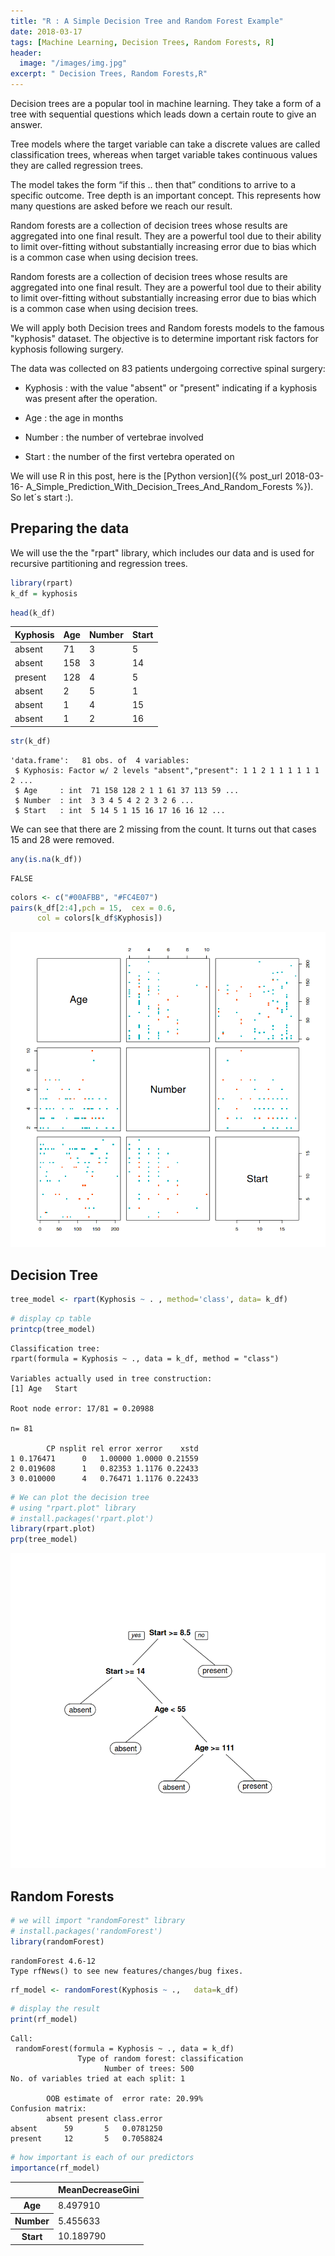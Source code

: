 ```yaml
---
title: "R : A Simple Decision Tree and Random Forest Example"
date: 2018-03-17
tags: [Machine Learning, Decision Trees, Random Forests, R]
header:
  image: "/images/img.jpg"
excerpt: " Decision Trees, Random Forests,R"
---
```


Decision trees are a popular tool in machine learning. They take a form of a tree with sequential questions which leads down a certain route to give an answer.

Tree models where the target variable can take a discrete values are called classification trees, whereas when target variable takes continuous values they are called regression trees.

The model takes the form “if this .. then that” conditions to arrive to a specific outcome. Tree depth is an important concept. This represents how many questions are asked before we reach our result.

Random forests are a collection of decision trees whose results are aggregated into one final result.
They are a powerful tool due to their ability to limit over-fitting without substantially increasing error due to bias which is a common case when using decision trees.

Random forests are a collection of decision trees whose results are aggregated into one final result.
They are a powerful tool due to their ability to limit over-fitting without substantially increasing error due to bias which is a common case when using decision trees.

We will apply both Decision trees and Random forests models to the famous "kyphosis" dataset. The objective is to determine important risk factors for kyphosis following surgery.

The data was collected on 83 patients undergoing corrective spinal surgery:

* Kyphosis : with the value "absent" or "present" indicating if a kyphosis was present after the operation.

* Age : the age in months

* Number : the number of vertebrae involved

* Start : the number of the first vertebra operated on

We will use R in this post, here is the [Python version]({% post_url 2018-03-16- A_Simple_Prediction_With_Decision_Trees_And_Random_Forests %}). So let´s start :).

## Preparing the data

We will use the the "rpart" library, which includes our data and is used for recursive partitioning and regression trees.


```R
library(rpart)
k_df = kyphosis
```


```R
head(k_df)
```


<table>
<thead><tr><th>Kyphosis</th><th>Age</th><th>Number</th><th>Start</th></tr></thead>
<tbody>
	<tr><td>absent </td><td> 71    </td><td>3      </td><td> 5     </td></tr>
	<tr><td>absent </td><td>158    </td><td>3      </td><td>14     </td></tr>
	<tr><td>present</td><td>128    </td><td>4      </td><td> 5     </td></tr>
	<tr><td>absent </td><td>  2    </td><td>5      </td><td> 1     </td></tr>
	<tr><td>absent </td><td>  1    </td><td>4      </td><td>15     </td></tr>
	<tr><td>absent </td><td>  1    </td><td>2      </td><td>16     </td></tr>
</tbody>
</table>




```R
str(k_df)
```

    'data.frame':	81 obs. of  4 variables:
     $ Kyphosis: Factor w/ 2 levels "absent","present": 1 1 2 1 1 1 1 1 1 2 ...
     $ Age     : int  71 158 128 2 1 1 61 37 113 59 ...
     $ Number  : int  3 3 4 5 4 2 2 3 2 6 ...
     $ Start   : int  5 14 5 1 15 16 17 16 16 12 ...


We can see that there are 2 missing from the count. It turns out that cases 15 and 28 were removed.


```R
any(is.na(k_df))
```



    FALSE


```R
colors <- c("#00AFBB", "#FC4E07")
pairs(k_df[2:4],pch = 15,  cex = 0.6,
      col = colors[k_df$Kyphosis])
```


![png](/images/DT_RF/output_15_0.png)


## Decision Tree


```R
tree_model <- rpart(Kyphosis ~ . , method='class', data= k_df)
```


```R
# display cp table
printcp(tree_model)
```


    Classification tree:
    rpart(formula = Kyphosis ~ ., data = k_df, method = "class")

    Variables actually used in tree construction:
    [1] Age   Start

    Root node error: 17/81 = 0.20988

    n= 81

            CP nsplit rel error xerror    xstd
    1 0.176471      0   1.00000 1.0000 0.21559
    2 0.019608      1   0.82353 1.1176 0.22433
    3 0.010000      4   0.76471 1.1176 0.22433



```R
# We can plot the decision tree
# using "rpart.plot" library
# install.packages('rpart.plot')
library(rpart.plot)
prp(tree_model)
```


![png](/images/DT_RF/output_19_0.png)



## Random Forests


```R
# we will import "randomForest" library
# install.packages('randomForest')
library(randomForest)
```

    randomForest 4.6-12
    Type rfNews() to see new features/changes/bug fixes.



```R
rf_model <- randomForest(Kyphosis ~ .,   data=k_df)
```


```R
# display the result
print(rf_model)
```


    Call:
     randomForest(formula = Kyphosis ~ ., data = k_df)
                   Type of random forest: classification
                         Number of trees: 500
    No. of variables tried at each split: 1

            OOB estimate of  error rate: 20.99%
    Confusion matrix:
            absent present class.error
    absent      59       5   0.0781250
    present     12       5   0.7058824



```R
# how important is each of our predictors
importance(rf_model)
```


<table>
<thead><tr><th></th><th>MeanDecreaseGini</th></tr></thead>
<tbody>
	<tr><th>Age</th><td> 8.497910</td></tr>
	<tr><th>Number</th><td> 5.455633</td></tr>
	<tr><th>Start</th><td>10.189790</td></tr>
</tbody>
</table>
